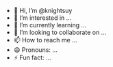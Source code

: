 - 👋 Hi, I’m @knightsuy
- 👀 I’m interested in ...
- 🌱 I’m currently learning ...
- 💞️ I’m looking to collaborate on ...
- 📫 How to reach me ...
- 😄 Pronouns: ...
- ⚡ Fun fact: ...

<!---
knightsuy/knightsuy is a ✨ special ✨ repository because its `README.md` (this file) appears on your GitHub profile.
You can click the Preview link to take a look at your changes.
--->

